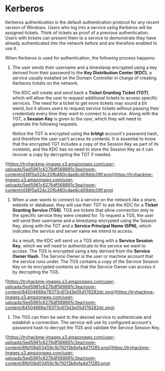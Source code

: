 # Kerberos

Kerberos authentication is the default authentication protocol for 
any recent version of Windows. Users who log into a service using 
Kerberos will be assigned tickets. Think of tickets as proof of a 
previous authentication. Users with tickets can present them to a 
service to demonstrate they have already authenticated into the network 
before and are therefore enabled to use it.

When Kerberos is used for authentication, the following process happens:

1. The user sends their username and a timestamp encrypted using a key derived from their password to the **Key Distribution Center (KDC)**, a service usually installed on the Domain Controller in charge of creating Kerberos tickets on the network.
    
    The KDC will create and send back a **Ticket Granting Ticket (TGT)**,
     which will allow the user to request additional tickets to access 
    specific services. The need for a ticket to get more tickets may sound a
     bit weird, but it allows users to request service tickets without 
    passing their credentials every time they want to connect to a service. 
    Along with the TGT, a **Session Key** is given to the user, which they will need to generate the following requests.
    
    Notice the TGT is encrypted using the **krbtgt** 
    account's password hash, and therefore the user can't access its 
    contents. It is essential to know that the encrypted TGT includes a copy
     of the Session Key as part of its contents, and the KDC has no need to 
    store the Session Key as it can recover a copy by decrypting the TGT if 
    needed.
    

![https://tryhackme-images.s3.amazonaws.com/user-uploads/5ed5961c6276df568891c3ea/room-content/d36f5a024c20fb480cdae8cd09ddc09f.png](https://tryhackme-images.s3.amazonaws.com/user-uploads/5ed5961c6276df568891c3ea/room-content/d36f5a024c20fb480cdae8cd09ddc09f.png)

1. When a user wants to connect to a service on the network like a
share, website or database, they will use their TGT to ask the KDC for a **Ticket Granting Service (TGS)**. TGS are tickets that
allow connection only to the specific service they were created for. To
request a TGS, the user will send their username and a timestamp
encrypted using the Session Key, along with the TGT and a **Service Principal Name (SPN),** which indicates the service and server name we intend to access.
    
    As a result, the KDC will send us a TGS along with a **Service Session Key**, which we will need to authenticate to the service we want to access. The TGS is encrypted using a key derived from the **Service Owner Hash**.
     The Service Owner is the user or machine account that the service runs 
    under. The TGS contains a copy of the Service Session Key on its 
    encrypted contents so that the Service Owner can access it by decrypting
     the TGS.
    

![https://tryhackme-images.s3.amazonaws.com/user-uploads/5ed5961c6276df568891c3ea/room-content/84504666e78373c613d3e05d176282dc.png](https://tryhackme-images.s3.amazonaws.com/user-uploads/5ed5961c6276df568891c3ea/room-content/84504666e78373c613d3e05d176282dc.png)

1. The TGS can then be sent to the desired service to authenticate and
establish a connection. The service will use its configured account's
password hash to decrypt the TGS and validate the Service Session Key.

![https://tryhackme-images.s3.amazonaws.com/user-uploads/5ed5961c6276df568891c3ea/room-content/8fbf08d03459c1b792f3b6efa4d7f285.png](https://tryhackme-images.s3.amazonaws.com/user-uploads/5ed5961c6276df568891c3ea/room-content/8fbf08d03459c1b792f3b6efa4d7f285.png)
